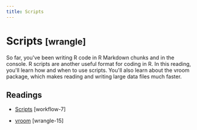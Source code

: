 ```yaml
---
title: Scripts
---
```


<!-- Generated automatically from scripts.yml. Do not edit by hand -->

# Scripts <small class='wrangle'>[wrangle]</small>


So far, you've been writing R code in R Markdown chunks and in the console. R
scripts are another useful format for coding in R. In this reading, you'll learn
how and when to use scripts. You'll also learn about the vroom package, which
makes reading and writing large data files much faster.

## Readings

  * [Scripts](https://dcl-workflow.stanford.edu/scripts.html) [workflow-7]

  * [vroom](https://dcl-wrangle.stanford.edu/vroom.html) [wrangle-15]


